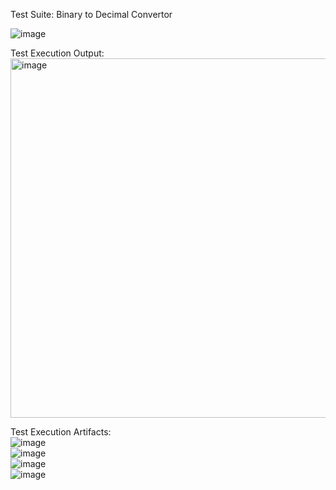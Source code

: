 Test Suite: Binary to Decimal Convertor

![image](https://github.com/user-attachments/assets/b060c5ff-56b9-4db2-8d4f-741065d31a85)


Test Execution Output: <br>
<img width="575" alt="image" src="https://github.com/user-attachments/assets/7496ad9c-e979-419c-938e-50dedf2fdbb4" />

Test Execution Artifacts: <br>
![image](https://github.com/user-attachments/assets/c35422a3-60b8-410e-9501-3d3f91611829) <br>
![image](https://github.com/user-attachments/assets/dc86d993-4bc4-47e8-b3d7-b5573277d07a) <br>
![image](https://github.com/user-attachments/assets/76b386a3-e1bc-4992-9ede-272bcf589532) <br>
![image](https://github.com/user-attachments/assets/0679b31f-9c63-411e-a6a7-4e0ffdcb7fc8)


